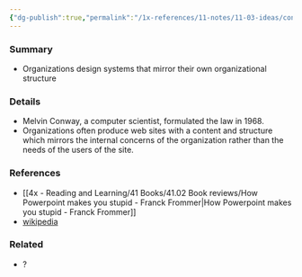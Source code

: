 ```yaml
---
{"dg-publish":true,"permalink":"/1x-references/11-notes/11-03-ideas/conways-law/","title":"Conways law","created":"2023-01-12T19:31:39.000+03:00","updated":"2024-02-14T20:18:34.139+03:00"}
---
```



### Summary
- Organizations design systems that mirror their own organizational structure

### Details
- Melvin Conway, a computer scientist, formulated the law in 1968.
- Organizations often produce web sites with a content and structure which mirrors the internal concerns of the organization rather than the needs of the users of the site.

### References
- [[4x - Reading and Learning/41 Books/41.02 Book reviews/How Powerpoint makes you stupid - Franck Frommer\|How Powerpoint makes you stupid - Franck Frommer]]
- [wikipedia](https://en.wikipedia.org/wiki/Conway%27s_law)

### Related
- ?